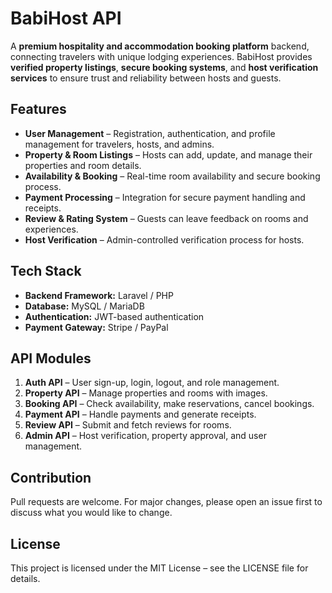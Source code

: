 # BabiHost API

A **premium hospitality and accommodation booking platform** backend, connecting travelers with unique lodging experiences. BabiHost provides **verified property listings**, **secure booking systems**, and **host verification services** to ensure trust and reliability between hosts and guests.

## Features

* **User Management** – Registration, authentication, and profile management for travelers, hosts, and admins.
* **Property & Room Listings** – Hosts can add, update, and manage their properties and room details.
* **Availability & Booking** – Real-time room availability and secure booking process.
* **Payment Processing** – Integration for secure payment handling and receipts.
* **Review & Rating System** – Guests can leave feedback on rooms and experiences.
* **Host Verification** – Admin-controlled verification process for hosts.

## Tech Stack

* **Backend Framework:** Laravel / PHP 
* **Database:** MySQL / MariaDB
* **Authentication:** JWT-based authentication
* **Payment Gateway:** Stripe / PayPal

## API Modules

1. **Auth API** – User sign-up, login, logout, and role management.
2. **Property API** – Manage properties and rooms with images.
3. **Booking API** – Check availability, make reservations, cancel bookings.
4. **Payment API** – Handle payments and generate receipts.
5. **Review API** – Submit and fetch reviews for rooms.
6. **Admin API** – Host verification, property approval, and user management.


## Contribution

Pull requests are welcome. For major changes, please open an issue first to discuss what you would like to change.

## License

This project is licensed under the MIT License – see the LICENSE file for details.


